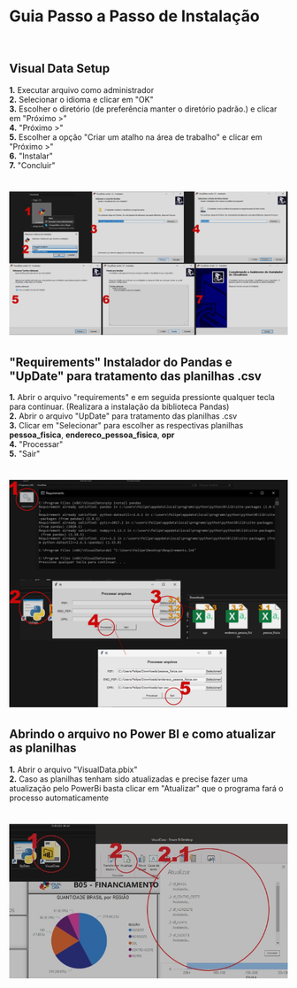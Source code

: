 <h1> Guia Passo a Passo de Instalação </h1><br>

## Visual Data Setup

<strong>1.</strong> Executar arquivo como administrador</br>
<strong>2.</strong> Selecionar o idioma e clicar em "OK"</br>
<strong>3.</strong> Escolher o diretório (de preferência manter o diretório padrão.) e clicar em "Próximo >"</br>
<strong>4.</strong> "Próximo >"</br>
<strong>5.</strong> Escolher a opção "Criar um atalho na área de trabalho" e clicar em "Próximo >"</br>
<strong>6.</strong> "Instalar"</br>
<strong>7.</strong> "Concluir"

<h1 align = "center"><img src="https://github.com/fcostafelipe/PI-SPCBrasil-2020/blob/master/Arquivos_Readme/install_visualdata.jpg" alt="passoapassoisntalacao"></a></h1>

## "Requirements" Instalador do Pandas e "UpDate" para tratamento das planilhas .csv

<strong>1.</strong> Abrir o arquivo "requirements" e em seguida pressionte qualquer tecla para continuar. (Realizara a instalação da biblioteca Pandas)</br>
<strong>2.</strong> Abrir o arquivo "UpDate" para tratamento das planilhas .csv</br>
<strong>3.</strong> Clicar em "Selecionar" para escolher as respectivas planilhas <strong>pessoa_fisica</strong>, <strong>endereco_pessoa_fisica</strong>, <strong>opr</strong> </br>
<strong>4.</strong> "Processar"</br>
<strong>5.</strong> "Sair"</br>

<h1 align = "center"><img src="https://github.com/fcostafelipe/PI-SPCBrasil-2020/blob/master/Arquivos_Readme/install_requirements_update2.jpg" alt="passoapassoisntalacao"></a></h1>

## Abrindo o arquivo no Power BI e como atualizar as planilhas

<strong>1.</strong> Abrir o arquivo "VisualData.pbix"</br>
<strong>2.</strong> Caso as planilhas tenham sido atualizadas e precise fazer uma atualização pelo PowerBi basta clicar em "Atualizar" que o programa fará o processo automaticamente

<h1 align = "center"><img src="https://github.com/fcostafelipe/PI-SPCBrasil-2020/blob/master/Arquivos_Readme/install_powerbi.jpg" alt="powerbipassos"></a></h1>


